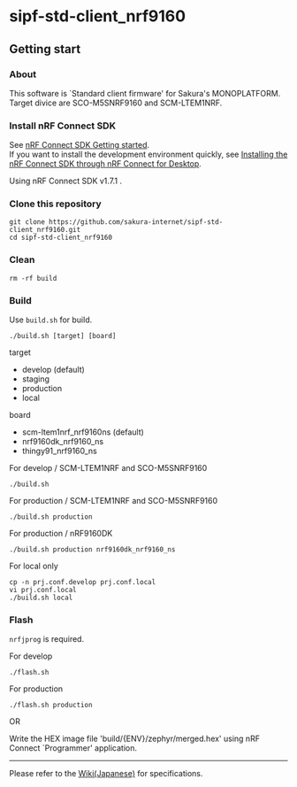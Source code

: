 # sipf-std-client_nrf9160

## Getting start

### About

This software is `Standard client firmware' for Sakura's MONOPLATFORM.  
Target divice are SCO-M5SNRF9160 and SCM-LTEM1NRF.

### Install nRF Connect SDK

See [nRF Connect SDK Getting started](https://developer.nordicsemi.com/nRF_Connect_SDK/doc/latest/nrf/getting_started.html).  
If you want to install the development environment quickly, see [Installing the nRF Connect SDK through nRF Connect for Desktop](https://developer.nordicsemi.com/nRF_Connect_SDK/doc/latest/nrf/gs_assistant.html#gs-assistant).

Using nRF Connect SDK v1.7.1 .

### Clone this repository

```
git clone https://github.com/sakura-internet/sipf-std-client_nrf9160.git
cd sipf-std-client_nrf9160
```

### Clean

```
rm -rf build
```

### Build

Use `build.sh` for build.

```
./build.sh [target] [board]
```

target

- develop (default)
- staging
- production
- local

board

- scm-ltem1nrf_nrf9160ns (default)
- nrf9160dk_nrf9160_ns
- thingy91_nrf9160_ns

For develop / SCM-LTEM1NRF and SCO-M5SNRF9160
```
./build.sh
```

For production / SCM-LTEM1NRF and SCO-M5SNRF9160
```
./build.sh production
```

For production / nRF9160DK
```
./build.sh production nrf9160dk_nrf9160_ns
```

For local only
```
cp -n prj.conf.develop prj.conf.local
vi prj.conf.local
./build.sh local
```

### Flash

`nrfjprog` is required.

For develop
```
./flash.sh
```

For production
```
./flash.sh production
```

OR

Write the HEX image file 'build/{ENV}/zephyr/merged.hex' using nRF Connect `Programmer' application.

---
Please refer to the [Wiki(Japanese)](https://github.com/sakura-internet/sipf-std-client_nrf9160/wiki) for specifications.
